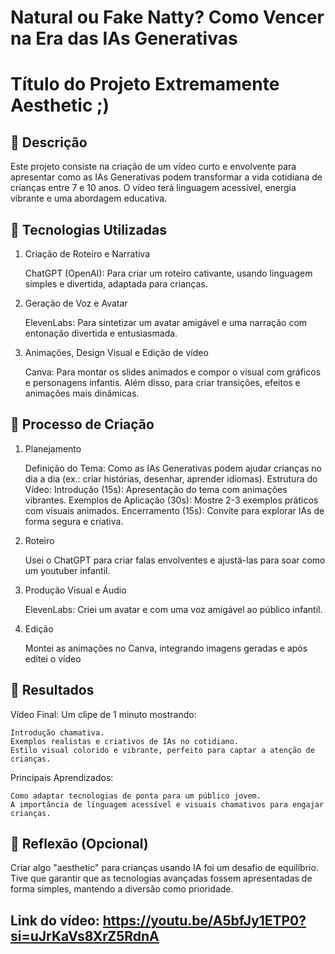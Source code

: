# Natural ou Fake Natty? Como Vencer na Era das IAs Generativas

# Título do Projeto Extremamente Aesthetic ;)

## 📒 Descrição
Este projeto consiste na criação de um vídeo curto e envolvente para apresentar como as IAs Generativas podem transformar a vida cotidiana de crianças entre 7 e 10 anos. O vídeo terá linguagem acessível, energia vibrante e uma abordagem educativa.

## 🤖 Tecnologias Utilizadas
1. Criação de Roteiro e Narrativa

    ChatGPT (OpenAI): Para criar um roteiro cativante, usando linguagem simples e divertida, adaptada para crianças.

2. Geração de Voz e Avatar

    ElevenLabs: Para sintetizar um avatar amigável e uma narração com entonação divertida e entusiasmada.

3. Animações, Design Visual e Edição de vídeo

    Canva: Para montar os slides animados e compor o visual com gráficos e personagens infantis. Além disso, para criar transições, efeitos e animações mais dinâmicas.

## 🧐 Processo de Criação
1. Planejamento

    Definição do Tema: Como as IAs Generativas podem ajudar crianças no dia a dia (ex.: criar histórias, desenhar, aprender idiomas).
    Estrutura do Vídeo:
        Introdução (15s): Apresentação do tema com animações vibrantes.
        Exemplos de Aplicação (30s): Mostre 2-3 exemplos práticos com visuais animados.
        Encerramento (15s): Convite para explorar IAs de forma segura e criativa.
2. Roteiro

    Usei o ChatGPT para criar falas envolventes e ajustá-las para soar como um youtuber infantil.

3. Produção Visual e Áudio

   ElevenLabs: Criei um avatar e com uma voz amigável ao público infantil.

4. Edição

    Montei as animações no Canva, integrando imagens geradas e após editei o vídeo

## 🚀 Resultados
Vídeo Final: Um clipe de 1 minuto mostrando:

    Introdução chamativa.
    Exemplos realistas e criativos de IAs no cotidiano.
    Estilo visual colorido e vibrante, perfeito para captar a atenção de crianças.

Principais Aprendizados:

    Como adaptar tecnologias de ponta para um público jovem.
    A importância de linguagem acessível e visuais chamativos para engajar crianças.

## 💭 Reflexão (Opcional)

Criar algo "aesthetic" para crianças usando IA foi um desafio de equilíbrio. Tive que garantir que as tecnologias avançadas fossem apresentadas de forma simples, mantendo a diversão como prioridade.

## Link do vídeo: https://youtu.be/A5bfJy1ETP0?si=uJrKaVs8XrZ5RdnA
